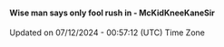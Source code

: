 #### Wise man says only fool rush in - McKidKneeKaneSir
Updated on 07/12/2024 - 00:57:12 (UTC) Time Zone
